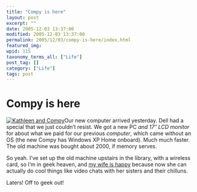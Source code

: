 ```yaml
---
title: "Compy is here"
layout: post
excerpt: ""
date: 2005-12-03 13:37:00
modified: 2005-12-03 13:37:00
permalink: 2005/12/03/compy-is-here/index.html
featured_img: 
wpid: 115
taxonomy_terms_all: ["Life"]
post_tag: []
category: ["Life"]
tags: post
---
```


# Compy is here

[![Kathleen and Compy](http://static.flickr.com/35/69726479_e83aa2430b_t.jpg)](http://www.flickr.com/photos/pj/69726479/)Our new computer arrived yesterday. Dell had a special that we just couldn’t resist. We got a new PC *and 17″ LCD monitor* for about what we paid for our previous *computer*, which came without an OS (the new Compy has Windows XP Home onboard). Much much faster. The old machine was bought about 2000, if memory serves.

So yeah. I’ve set up the old machine upstairs in the library, with a wireless card, so I’m in geek heaven, and [my wife is happy](http://www.livejournal.com/users/justanauntie73/14828.html) because now she can actually do cool things like video chats with her sisters and their chilluns.

Laters! Off to geek out!